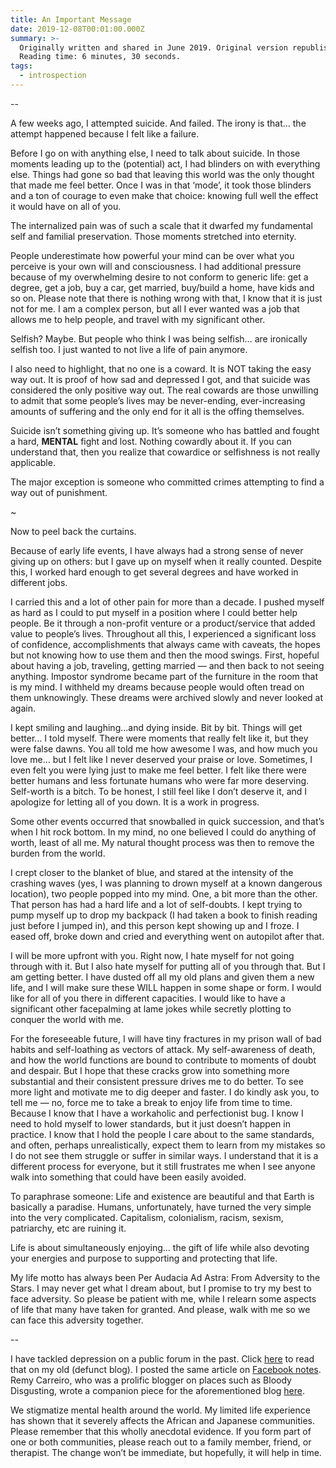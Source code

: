 ```yaml
---
title: An Important Message
date: 2019-12-08T00:01:00.000Z
summary: >-
  Originally written and shared in June 2019. Original version republished here.
  Reading time: 6 minutes, 30 seconds.
tags:
  - introspection
---
```

\--

A few weeks ago, I attempted suicide. And failed. The irony is that… the attempt happened because I felt like a failure.

Before I go on with anything else, I need to talk about suicide. In those moments leading up to the (potential) act, I had blinders on with everything else. Things had gone so bad that leaving this world was the only thought that made me feel better. Once I was in that ‘mode’, it took those blinders and a ton of courage to even make that choice: knowing full well the effect it would have on all of you.

The internalized pain was of such a scale that it dwarfed my fundamental self and familial preservation. Those moments stretched into eternity.

People underestimate how powerful your mind can be over what you perceive is your own will and consciousness. I had additional pressure because of my overwhelming desire to not conform to generic life: get a degree, get a job, buy a car, get married, buy/build a home, have kids and so on. Please note that there is nothing wrong with that, I know that it is just not for me. I am a complex person, but all I ever wanted was a job that allows me to help people, and travel with my significant other.

Selfish? Maybe. But people who think I was being selfish… are ironically selfish too. I just wanted to not live a life of pain anymore.

I also need to highlight, that no one is a coward. It is NOT taking the easy way out. It is proof of how sad and depressed I got, and that suicide was considered the only positive way out. The real cowards are those unwilling to admit that some people’s lives may be never-ending, ever-increasing amounts of suffering and the only end for it all is the offing themselves.

Suicide isn’t something giving up. It’s someone who has battled and fought a hard, **MENTAL** fight and lost. Nothing cowardly about it. If you can understand that, then you realize that cowardice or selfishness is not really applicable.

The major exception is someone who committed crimes attempting to find a way out of punishment.

~

Now to peel back the curtains.

Because of early life events, I have always had a strong sense of never giving up on others: but I gave up on myself when it really counted. Despite this, I worked hard enough to get several degrees and have worked in different jobs. 

I carried this and a lot of other pain for more than a decade. I pushed myself as hard as I could to put myself in a position where I could better help people. Be it through a non-profit venture or a product/service that added value to people’s lives. Throughout all this, I experienced a significant loss of confidence, accomplishments that always came with caveats, the hopes but not knowing how to use them and then the mood swings. First, hopeful about having a job, traveling, getting married — and then back to not seeing anything. Impostor syndrome became part of the furniture in the room that is my mind. I withheld my dreams because people would often tread on them unknowingly. These dreams were archived slowly and never looked at again.

I kept smiling and laughing...and dying inside. Bit by bit. Things will get better… I told myself. There were moments that really felt like it, but they were false dawns. You all told me how awesome I was, and how much you love me… but I felt like I never deserved your praise or love. Sometimes, I even felt you were lying just to make me feel better. I felt like there were better humans and less fortunate humans who were far more deserving. Self-worth is a bitch. To be honest, I still feel like I don’t deserve it, and I apologize for letting all of you down. It is a work in progress. 

Some other events occurred that snowballed in quick succession, and that’s when I hit rock bottom. In my mind, no one believed I could do anything of worth, least of all me. My natural thought process was then to remove the burden from the world.

I crept closer to the blanket of blue, and stared at the intensity of the crashing waves (yes, I was planning to drown myself at a known dangerous location), two people popped into my mind. One, a bit more than the other. That person has had a hard life and a lot of self-doubts. I kept trying to pump myself up to drop my backpack (I had taken a book to finish reading just before I jumped in), and this person kept showing up and I froze. I eased off, broke down and cried and everything went on autopilot after that.

I will be more upfront with you. Right now, I hate myself for not going through with it. But I also hate myself for putting all of you through that. But I am getting better. I have dusted off all my old plans and given them a new life, and I will make sure these WILL happen in some shape or form. I would like for all of you there in different capacities. I would like to have a significant other facepalming at lame jokes while secretly plotting to conquer the world with me.

For the foreseeable future, I will have tiny fractures in my prison wall of bad habits and self-loathing as vectors of attack. My self-awareness of death, and how the world functions are bound to contribute to moments of doubt and despair. But I hope that these cracks grow into something more substantial and their consistent pressure drives me to do better. To see more light and motivate me to dig deeper and faster. I do kindly ask you, to tell me — no, force me to take a break to enjoy life from time to time. Because I know that I have a workaholic and perfectionist bug. I know I need to hold myself to lower standards, but it just doesn’t happen in practice. I know that I hold the people I care about to the same standards, and often, perhaps unrealistically, expect them to learn from my mistakes so I do not see them struggle or suffer in similar ways. I understand that it is a different process for everyone, but it still frustrates me when I see anyone walk into something that could have been easily avoided.

To paraphrase someone: Life and existence are beautiful and that Earth is basically a paradise. Humans, unfortunately, have turned the very simple into the very complicated. Capitalism, colonialism, racism, sexism, patriarchy, etc are ruining it.

Life is about simultaneously enjoying… the gift of life while also devoting your energies and purpose to supporting and protecting that life.

My life motto has always been Per Audacia Ad Astra: From Adversity to the Stars. I may never get what I dream about, but I promise to try my best to face adversity. So please be patient with me, while I relearn some aspects of life that many have taken for granted. And please, walk with me so we can face this adversity together.

\--

I have tackled depression on a public forum in the past. Click [here](https://coblogtest.wordpress.com/2013/12/10/depression) to read that on my old (defunct blog). I posted the same article on [Facebook notes](https://www.facebook.com/notes/edson-a-chilundo/depression/462445877165445/). Remy Carreiro, who was a prolific blogger on places such as Bloody Disgusting, wrote a companion piece for the aforementioned blog [here](https://coblogtest.wordpress.com/2014/06/02/breaking-sad).

We stigmatize mental health around the world. My limited life experience has shown that it severely affects the African and Japanese communities. Please remember that this wholly anecdotal evidence. If you form part of one or both communities, please reach out to a family member, friend, or therapist. The change won’t be immediate, but hopefully, it will help in time.
